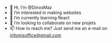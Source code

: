 - 👋 Hi, I’m @DinosMaz
- 👀 I’m interested in making websites
- 🌱 I’m currently learning React
- 💞️ I’m looking to collaborate on new projets
- 📫 How to reach me? Just send me an e-mail on infomisoffice@gmail.com

<!---
DinosMaz/DinosMaz is a ✨ special ✨ repository because its `README.md` (this file) appears on your GitHub profile.
You can click the Preview link to take a look at your changes.
--->
